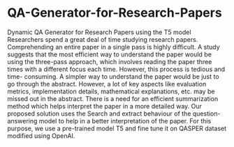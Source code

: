 # QA-Generator-for-Research-Papers
Dynamic QA Generator for Research Papers using the T5 model
</br>
Researchers spend a great deal of time studying research papers. Comprehending an entire paper in a single pass is highly difficult. A study suggests that the most efficient way to understand the paper would be using the three-pass approach, which involves reading the paper three times with a different focus each time. However, this process is tedious and time- consuming. A simpler way to understand the paper would be just to go through the abstract. However, a lot of key aspects like evaluation metrics, implementation details, mathematical explanations, etc. may be missed out in the abstract. There is a need for an efficient summarization method which helps interpret the paper in a more detailed way. Our proposed solution uses the Search and extract behaviour of the question- answering model to help in a better interpretation of the paper. For this purpose, we use a pre-trained model T5 and fine tune it on QASPER dataset modified using OpenAI.
